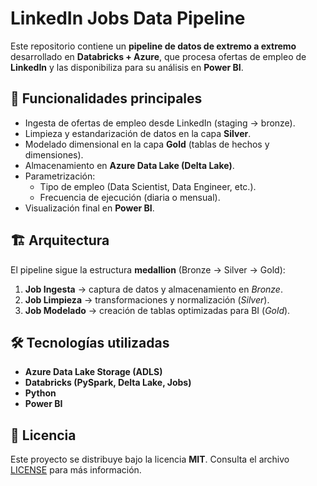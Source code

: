 # LinkedIn Jobs Data Pipeline  

Este repositorio contiene un **pipeline de datos de extremo a extremo** desarrollado en **Databricks + Azure**, que procesa ofertas de empleo de **LinkedIn** y las disponibiliza para su análisis en **Power BI**.  

## 🚀 Funcionalidades principales  
- Ingesta de ofertas de empleo desde LinkedIn (staging → bronze).  
- Limpieza y estandarización de datos en la capa **Silver**.  
- Modelado dimensional en la capa **Gold** (tablas de hechos y dimensiones).  
- Almacenamiento en **Azure Data Lake (Delta Lake)**.  
- Parametrización:  
  - Tipo de empleo (Data Scientist, Data Engineer, etc.).  
  - Frecuencia de ejecución (diaria o mensual).  
- Visualización final en **Power BI**.  

## 🏗️ Arquitectura  
El pipeline sigue la estructura **medallion** (Bronze → Silver → Gold):  

1. **Job Ingesta** → captura de datos y almacenamiento en *Bronze*.  
2. **Job Limpieza** → transformaciones y normalización (*Silver*).  
3. **Job Modelado** → creación de tablas optimizadas para BI (*Gold*).  


## 🛠️ Tecnologías utilizadas  
- **Azure Data Lake Storage (ADLS)**  
- **Databricks (PySpark, Delta Lake, Jobs)**  
- **Python**  
- **Power BI**  

## 📜 Licencia  
Este proyecto se distribuye bajo la licencia **MIT**. Consulta el archivo [LICENSE](LICENSE) para más información.  

